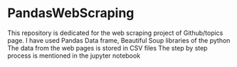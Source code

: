 # PandasWebScraping

This repository is dedicated for the web scraping project of Github/topics page.
I have used Pandas Data frame, Beautiful Soup libraries of the python
The data from the web pages is stored in CSV files
The step by step process is mentioned in the jupyter notebook

